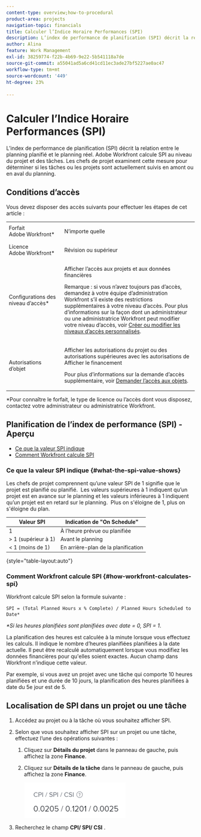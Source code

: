 ```yaml
---
content-type: overview;how-to-procedural
product-area: projects
navigation-topic: financials
title: Calculer l’Indice Horaire Performances (SPI)
description: L’index de performance de planification (SPI) décrit la relation entre le planning planifié et le planning réel.
author: Alina
feature: Work Management
exl-id: 38259774-f22b-4b69-9e22-5b541118a7de
source-git-commit: a55041ad5a6cd41cd11ec3ade27bf5227ae0ac47
workflow-type: tm+mt
source-wordcount: '449'
ht-degree: 23%

---
```


# Calculer l’Indice Horaire Performances (SPI)

<!--
<p data-mc-conditions="QuicksilverOrClassic.Draft mode">(NOTE: Linked to the product. Do not change link.)</p>
-->

L’index de performance de planification (SPI) décrit la relation entre le planning planifié et le planning réel. Adobe Workfront calcule SPI au niveau du projet et des tâches. Les chefs de projet examinent cette mesure pour déterminer si les tâches ou les projets sont actuellement suivis en amont ou en aval du planning.

## Conditions d’accès

Vous devez disposer des accès suivants pour effectuer les étapes de cet article :

<table style="table-layout:auto"> 
 <col> 
 <col> 
 <tbody> 
  <tr> 
   <td role="rowheader">Forfait Adobe Workfront*</td> 
   <td> <p>N’importe quelle</p> </td> 
  </tr> 
  <tr> 
   <td role="rowheader">Licence Adobe Workfront*</td> 
   <td> <p>Révision ou supérieur</p> </td> 
  </tr> 
  <tr> 
   <td role="rowheader">Configurations des niveau d’accès*</td> 
   <td> <p>Afficher l’accès aux projets et aux données financières</p> <p>Remarque : si vous n’avez toujours pas d’accès, demandez à votre équipe d’administration Workfront s’il existe des restrictions supplémentaires à votre niveau d’accès. Pour plus d’informations sur la façon dont un administrateur ou une administratrice Workfront peut modifier votre niveau d’accès, voir <a href="../../../administration-and-setup/add-users/configure-and-grant-access/create-modify-access-levels.md" class="MCXref xref">Créer ou modifier les niveaux d’accès personnalisés</a>.</p> </td> 
  </tr> 
  <tr> 
   <td role="rowheader">Autorisations d’objet</td> 
   <td> <p>Afficher les autorisations du projet ou des autorisations supérieures avec les autorisations de Afficher le financement</p> <p>Pour plus d’informations sur la demande d’accès supplémentaire, voir <a href="../../../workfront-basics/grant-and-request-access-to-objects/request-access.md" class="MCXref xref">Demander l’accès aux objets</a>.</p> </td> 
  </tr> 
 </tbody> 
</table>

&#42;Pour connaître le forfait, le type de licence ou l’accès dont vous disposez, contactez votre administrateur ou administratrice Workfront.

## Planification de l’index de performance (SPI) - Aperçu

* [Ce que la valeur SPI indique](#what-the-spi-value-shows)
* [Comment Workfront calcule SPI](#how-workfront-calculates-spi)

### Ce que la valeur SPI indique {#what-the-spi-value-shows}

Les chefs de projet comprennent qu’une valeur SPI de 1 signifie que le projet est planifié ou planifié.  Les valeurs supérieures à 1 indiquent qu’un projet est en avance sur le planning et les valeurs inférieures à 1 indiquent qu’un projet est en retard sur le planning.  Plus on s&#39;éloigne de 1, plus on s&#39;éloigne du plan.

| **Valeur SPI** | **Indication de &quot;On Schedule&quot;** |
|---|---|
| 1 | À l’heure prévue ou planifiée |
| > 1 (supérieur à 1) | Avant le planning |
| &lt; 1 (moins de 1) | En arrière-plan de la planification |

{style="table-layout:auto"}

### Comment Workfront calcule SPI  {#how-workfront-calculates-spi}

Workfront calcule SPI selon la formule suivante :

```
SPI = (Total Planned Hours x % Complete) / Planned Hours Scheduled to Date*
```

*&#42;Si les heures planifiées sont planifiées avec date = 0, SPI = 1*.

La planification des heures est calculée à la minute lorsque vous effectuez les calculs. Il indique le nombre d’heures planifiées planifiées à la date actuelle. Il peut être recalculé automatiquement lorsque vous modifiez les données financières pour qu&#39;elles soient exactes. Aucun champ dans Workfront n’indique cette valeur.

Par exemple, si vous avez un projet avec une tâche qui comporte 10 heures planifiées et une durée de 10 jours, la planification des heures planifiées à date du 5e jour est de 5. 

## Localisation de SPI dans un projet ou une tâche

1. Accédez au projet ou à la tâche où vous souhaitez afficher SPI.
1. Selon que vous souhaitez afficher SPI sur un projet ou une tâche, effectuez l’une des opérations suivantes :

   1. Cliquez sur **Détails du projet** dans le panneau de gauche, puis affichez la zone **Finance**.

   1. Cliquez sur **Détails de la tâche** dans le panneau de gauche, puis affichez la zone **Finance**.

      ![](assets/spi-on-project-nwe.png)

1. Recherchez le champ **CPI/ SPI/ CSI** .
